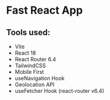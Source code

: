 # Fast React App

<!-- <img src="screenshot-1.png" width="1200px"/>
<img src="screenshot-2.png" width="800px"/>
<img src="screenshot-3.png" width="800px"/>
<img src="screenshot-4.png" width="800px"/> -->

## Tools used:

- Vite
- React 18
- React Router 6.4
- TailwindCSS
- Mobile First
- useNavigation Hook
- Geolocation API
- useFetcher Hook (react-router v6.4)

<!-- [Link to project](https://world-wise-nine-neon.vercel.app/) -->

